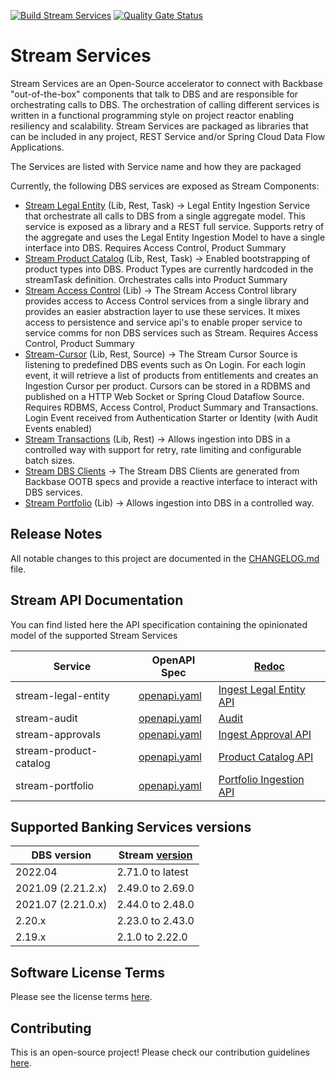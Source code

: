 [![Build Stream Services](https://github.com/Backbase/stream-services/actions/workflows/build.yml/badge.svg)](https://github.com/Backbase/stream-services/actions/workflows/build.yml)
[![Quality Gate Status](https://sonarcloud.io/api/project_badges/measure?project=com.backbase.stream%3Astream-services&metric=alert_status)](https://sonarcloud.io/dashboard?id=com.backbase.stream%3Astream-services)
# Stream Services
Stream Services are an Open-Source accelerator to connect with Backbase "out-of-the-box" components that talk to DBS and are responsible for orchestrating calls to DBS. 
The orchestration of calling different services is written in a functional programming style on project reactor enabling resiliency and scalability. 
Stream Services are packaged as libraries that can be included in any project, REST Service and/or Spring Cloud Data Flow Applications.

The Services are listed with Service name and how they are packaged

Currently, the following DBS services are exposed as Stream Components:
* [Stream Legal Entity](stream-legal-entity/readme.md) (Lib, Rest, Task) → Legal Entity Ingestion Service that orchestrate all calls to DBS from a single aggregate model. This service is exposed as a library and a REST full service. Supports retry of the aggregate and uses the Legal Entity Ingestion Model to have a single interface into DBS. Requires Access Control, Product Summary
* [Stream Product Catalog](stream-cursor/readme.md) (Lib, Rest, Task) → Enabled bootstrapping of product types into DBS. Product Types are currently hardcoded in the streamTask definition. Orchestrates calls into Product Summary
* [Stream Access Control](stream-cursor/readme.md) (Lib) → The Stream Access Control library provides access to Access Control services from a single library and provides an easier abstraction layer to use these services. It mixes access to persistence and service api's to enable proper service to service comms for non DBS services such as Stream. Requires Access Control, Product Summary
* [Stream-Cursor](stream-cursor/readme.md) (Lib, Rest, Source)  → The Stream Cursor Source is listening to predefined DBS events such as On Login. For each login event, it will retrieve a list of products from entitlements and creates an Ingestion Cursor per product. Cursors can be stored in a RDBMS and published on a HTTP Web Socket or Spring Cloud Dataflow Source. Requires RDBMS, Access Control, Product Summary and Transactions. Login Event received from Authentication Starter or Identity (with Audit Events enabled)
* [Stream Transactions](stream-transactions) (Lib, Rest) → Allows ingestion into DBS in a controlled way with support for retry, rate limiting and configurable batch sizes. 
* [Stream DBS Clients](stream-dbs-clients/readme.md) -> The Stream DBS Clients are generated from Backbase OOTB specs and provide a reactive interface to interact with DBS services.
* [Stream Portfolio](stream-portfolio) (Lib) → Allows ingestion into DBS in a controlled way.

## Release Notes

All notable changes to this project are documented in the [CHANGELOG.md](CHANGELOG.md) file.

## Stream API Documentation

You can find listed here the API specification containing the opinionated model of the supported Stream Services

| Service                | OpenAPI Spec                                            | [Redoc](https://github.com/Redocly/redoc)                                                                         |
|------------------------|---------------------------------------------------------|-------------------------------------------------------------------------------------------------------------------|
| stream-legal-entity    | [openapi.yaml](api/stream-legal-entity/openapi.yaml)    | [Ingest Legal Entity API](https://engineering.backbase.com/stream-services/api/stream-legal-entity/index.html)    |
| stream-audit           | [openapi.yaml](api/stream-audit/openapi.yaml)           | [Audit](https://engineering.backbase.com/stream-services/api/stream-audit/index.html)                             |
| stream-approvals       | [openapi.yaml](api/stream-approvals/openapi.yaml)       | [Ingest Approval API](https://engineering.backbase.com/stream-services/api/stream-approvals/index.html)           |
| stream-product-catalog | [openapi.yaml](api/stream-product-catalog/openapi.yaml) | [Product Catalog API](https://engineering.backbase.com/stream-services/api/stream-product-catalog/index.html)     |
| stream-portfolio       | [openapi.yaml](api/stream-portfolio/openapi.yaml)    | [Portfolio Ingestion API](https://engineering.backbase.com/stream-services/api/stream-portfolio/index.html)    |

## Supported Banking Services versions

| DBS version        | Stream [version](https://github.com/Backbase/stream-services/releases) |
|--------------------|------------------------------------------------------------------------|
| 2022.04            | 2.71.0 to latest                                                       |
| 2021.09 (2.21.2.x) | 2.49.0 to 2.69.0                                                       |
| 2021.07 (2.21.0.x) | 2.44.0 to 2.48.0                                                       |
| 2.20.x             | 2.23.0 to 2.43.0                                                       |
| 2.19.x             | 2.1.0 to 2.22.0                                                        |

## Software License Terms
Please see the license terms [here](LICENSE.txt).

## Contributing
This is an open-source project! Please check our contribution guidelines [here](CONTRIBUTING.md).

